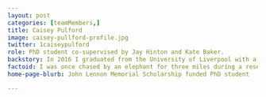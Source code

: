 ```yaml
---
layout: post
categories: [teamMembers,]
title: Caisey Pulford
image: caisey-pullford-profile.jpg
twitter: 1caiseypulford
role: PhD student co-supervised by Jay Hinton and Kate Baker.
backstory: In 2016 I graduated from the University of Liverpool with a first class honours degree in Tropical Disease Biology. My honours project focused on Salmonella prevalence in a collection of venomous snakes and lead to me obtaining the Tropical Disease Biologist of the Year award at graduation. I then received a Wellcome Trust-funded summer internship at the Hinton lab which allowed me to continue this work by using genomic methods to investigate Salmonella diversity in this unusual host. I accepted a PhD in Biological sciences in 2016 funded by the University of Liverpool. Since starting my PhD, I have received the John Lennon Memorial Scholarship for significant contributions towards global health to support my research and was awarded the NOVA prize for significant early contributions in the field of biological sciences. My research focuses on using bacterial genomics to understand an epidemic of invasive nontyphoidal Salmonella, estimated to cause 388,000 deaths a year in Africa. Whole genome sequencing is revolutionising the way in which we understand the global dissemination of disease. My ambition is to use these methods to pursue a career focused on the surveillance, evolution and epidemiology of bacterial pathogens during global epidemics.
factoid: I was once chased by an elephant for three miles during a research trip to Malawi!
home-page-blurb: John Lennon Memorial Scholarship funded PhD student

---
```

